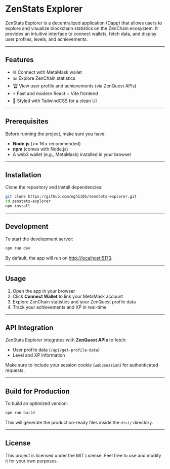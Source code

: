 # ZenStats Explorer

ZenStats Explorer is a decentralized application (Dapp) that allows users to explore and visualize blockchain statistics on the ZenChain ecosystem. It provides an intuitive interface to connect wallets, fetch data, and display user profiles, levels, and achievements.

---

## Features

* 🌐 Connect with MetaMask wallet
* 📊 Explore ZenChain statistics
* 🏆 View user profile and achievements (via ZenQuest APIs)
* ⚡ Fast and modern React + Vite frontend
* 🎨 Styled with TailwindCSS for a clean UI

---

## Prerequisites

Before running the project, make sure you have:

* **Node.js** (>= 16.x recommended)
* **npm** (comes with Node.js)
* A web3 wallet (e.g., MetaMask) installed in your browser

---

## Installation

Clone the repository and install dependencies:

```bash
git clone https://github.com/ngh1105/zenstats-explorer.git
cd zenstats-explorer
npm install
```

---

## Development

To start the development server:

```bash
npm run dev
```

By default, the app will run on [http://localhost:5173](http://localhost:5173).

---

## Usage

1. Open the app in your browser
2. Click **Connect Wallet** to link your MetaMask account
3. Explore ZenChain statistics and your ZenQuest profile data
4. Track your achievements and XP in real-time

---

## API Integration

ZenStats Explorer integrates with **ZenQuest APIs** to fetch:

* User profile data (`/api/get-profile-data`)
* Level and XP information

Make sure to include your session cookie (`web3session`) for authenticated requests.

---

## Build for Production

To build an optimized version:

```bash
npm run build
```

This will generate the production-ready files inside the `dist/` directory.

---

## License

This project is licensed under the MIT License. Feel free to use and modify it for your own purposes.
